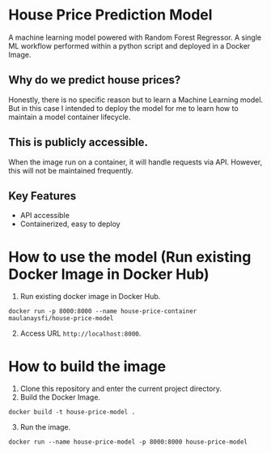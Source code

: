 # House Price Prediction Model

A machine learning model powered with Random Forest Regressor. A single ML workflow performed within a python script and deployed in a Docker Image.

## Why do we predict house prices?

Honestly, there is no specific reason but to learn a Machine Learning model. But in this case I intended to deploy the model for me to learn how to maintain a model container lifecycle.

## This is publicly accessible.

When the image run on a container, it will handle requests via API. However, this will not be maintained frequently. 

## Key Features
- API accessible
- Containerized, easy to deploy

# How to use the model (Run existing Docker Image in Docker Hub)

1. Run existing docker image in Docker Hub.
```shell
docker run -p 8000:8000 --name house-price-container maulanaysfi/house-price-model
```

2. Access URL `http://localhost:8000`.

# How to build the image

1. Clone this repository and enter the current project directory.
2. Build the Docker Image.
```shell
docker build -t house-price-model .
```

3. Run the image.
```shell
docker run --name house-price-model -p 8000:8000 house-price-model
```
